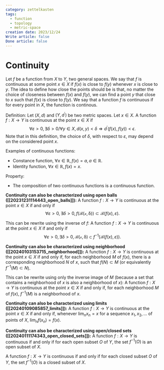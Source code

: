 ```yaml
---
category: zettelkasten
tags:
  - function
  - topology
  - metric-space
creation date: 2023/12/24
Write article: false
Done article: false
---
```

# Continuity

Let $f$ be a function from $X$ to $Y$, two general spaces. We say that $f$ is continuous at some point $x \in X$ if $f(x)$ is close to $f(y)$ whenever $x$ is close to $y$. 
The idea to define how close the points should be is that, no matter the choice of closeness between $f(x)$ and $f(y)$, we can find a point $y$ that close to $x$ such that $f(x)$ is close to $f(y)$. We say that a function $f$ is continuous if for every point in $X$, the function is continous.

Definition: Let $(X, d)$ and $(Y, d^\prime)$ be two metric spaces. Let $x \in X$. A function $f: X \rightarrow Y$ is continuous at the point $x \in X$ if
$$\forall \varepsilon > 0, \exists \delta > 0 / \forall y \in X, d(x, y) < \delta \Longrightarrow  d^\prime(f(x), f(y)) < \epsilon.$$ Note that in this definition, the choice of $\delta$, with respect to $\varepsilon$, may depend on the considered point $x$.

Examples of continuous functions:
- Constance function, $\forall x \in \mathbb{R}, f(x) = a, a \in \mathbb{R}$.
- Identity function, $\forall x \in \mathbb{R}, f(x) = x$.

Property:
- The composition of two continuous functions is a continuous function.

**Continuity can also be characterized using open balls ([[20231231114443_open_balls]]):**
A function $f: X \rightarrow Y$ is continuous at the point $x \in X$ if and only if
$$\forall \varepsilon > 0, \exists \delta > 0, f(\mathcal{B(x, \delta)}) \subset \mathcal{B}(f(x), \varepsilon).$$

This can be rewrite using the inverse of $f$:
A function $f: X \rightarrow Y$ is continuous at the point $x \in X$ if and only if
$$\forall \varepsilon > 0, \exists \delta > 0, \mathcal{B(x, \delta)} \subset f^{-1}(\mathcal{B}(f(x), \varepsilon)).$$

**Continuity can also be characterized using neighborhood ([[20240103153715_neighborhood]]):**
A function $f: X \rightarrow Y$ is continuous at the point $x \in X$ if and only if, for each neighborhood $M$ of $f(x)$, there is a corresponding neighborhood $N$ of $x$, such that $f(N) \subset M$ (or equivalently $f^{-1}(M) \subset N$).

This can be rewrite using only the inverse image of $M$ (because a set that contains a neighborhood of $x$ is also a neighborhood of $x$):
A function $f: X \rightarrow Y$ is continuous at the point $x \in X$ if and only if, for each neighborhood $M$ of $f(x)$, $f^{-1}(M)$ is a neighborhood of $x$.

**Continuity can also be characterized using limits ([[20240109085857_limits]]):**
A function $f: X \rightarrow Y$ is continuous at the point $x \in X$ if and only if, whenever $\lim_n x_n = x$ for a sequence $x_1, x_2, \dots$ of points of $X$, $\lim_n f(x_n) = f(x)$.

**Continuity can also be characterized using open/closed sets ([[20240111174343_open_closed_sets]]):**
A function $f: X \rightarrow Y$ is continuous if and only if for each open subset $O$ of $Y$, the set $f^{-1}(O)$ is an open subset of $X$.

A function $f: X \rightarrow Y$ is continuous if and only if for each closed subset $O$ of $Y$, the set $f^{-1}(O)$ is a closed subset of $X$.

